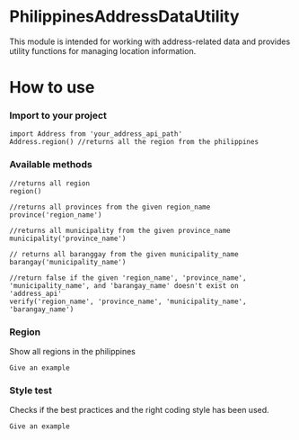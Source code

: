 # PhilippinesAddressDataUtility
This module is intended for working with address-related data and provides utility functions for managing location information.

# How to use

### Import to your project

    import Address from 'your_address_api_path'
    Address.region() //returns all the region from the philippines


### Available methods
    //returns all region
    region()
    
    //returns all provinces from the given region_name
    province('region_name') 
    
    //returns all municipality from the given province_name 
    municipality('province_name')
    
    // returns all baranggay from the given municipality_name
    barangay('municipality_name')

    //return false if the given 'region_name', 'province_name', 'municipality_name', and 'barangay_name' doesn't exist on 'address_api'
    verify('region_name', 'province_name', 'municipality_name', 'barangay_name')

### Region

Show all regions in the philippines

    Give an example

### Style test

Checks if the best practices and the right coding style has been used.

    Give an example
